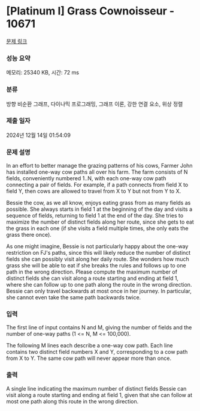 # [Platinum I] Grass Cownoisseur - 10671 

[문제 링크](https://www.acmicpc.net/problem/10671) 

### 성능 요약

메모리: 25340 KB, 시간: 72 ms

### 분류

방향 비순환 그래프, 다이나믹 프로그래밍, 그래프 이론, 강한 연결 요소, 위상 정렬

### 제출 일자

2024년 12월 14일 01:54:09

### 문제 설명

<p>In an effort to better manage the grazing patterns of his cows, Farmer John has installed one-way cow paths all over his farm.  The farm consists of N fields, conveniently numbered 1..N, with each one-way cow path connecting a pair of fields.  For example, if a path connects from field X to field Y, then cows are allowed to travel from X to Y but not from Y to X.</p>

<p>Bessie the cow, as we all know, enjoys eating grass from as many fields as possible.  She always starts in field 1 at the beginning of the day and visits a sequence of fields, returning to field 1 at the end of the day.  She tries to maximize the number of distinct fields along her route, since she gets to eat the grass in each one (if she visits a field multiple times, she only eats the grass there once).</p>

<p>As one might imagine, Bessie is not particularly happy about the one-way restriction on FJ's paths, since this will likely reduce the number of distinct fields she can possibly visit along her daily route.  She wonders how much grass she will be able to eat if she breaks the rules and follows up to one path in the wrong direction. Please compute the maximum number of distinct fields she can visit along a route starting and ending at field 1, where she can follow up to one path along the route in the wrong direction.  Bessie can only travel backwards at most once in her journey.  In particular, she cannot even take the same path backwards twice. </p>

### 입력 

 <p>The first line of input contains N and M, giving the number of fields and the number of one-way paths (1 <= N, M <= 100,000).</p>

<p>The following M lines each describe a one-way cow path.  Each line contains two distinct field numbers X and Y, corresponding to a cow path from X to Y.  The same cow path will never appear more than once.</p>

### 출력 

 <p>A single line indicating the maximum number of distinct fields Bessie can visit along a route starting and ending at field 1, given that she can follow at most one path along this route in the wrong direction.</p>

